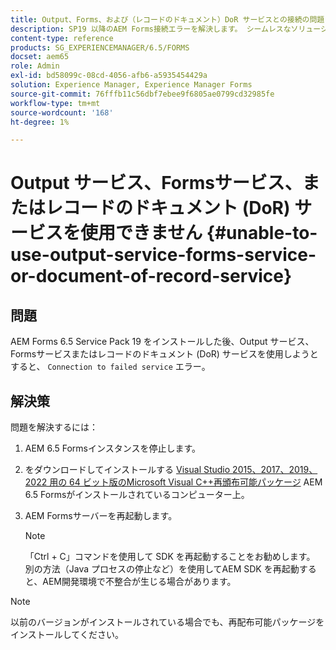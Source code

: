 ```yaml
---
title: Output、Forms、および（レコードのドキュメント）DoR サービスとの接続の問題
description: SP19 以降のAEM Forms接続エラーを解決します。 シームレスなソリューションのために、Microsoft Visual C++を停止してインストールし、サーバーを再起動します。 Output、Forms、DoR サービスのトラブルシューティング。
content-type: reference
products: SG_EXPERIENCEMANAGER/6.5/FORMS
docset: aem65
role: Admin
exl-id: bd58099c-08cd-4056-afb6-a5935454429a
solution: Experience Manager, Experience Manager Forms
source-git-commit: 76fffb11c56dbf7ebee9f6805ae0799cd32985fe
workflow-type: tm+mt
source-wordcount: '168'
ht-degree: 1%

---
```


# Output サービス、Formsサービス、またはレコードのドキュメント (DoR) サービスを使用できません {#unable-to-use-output-service-forms-service-or-document-of-record-service}

## 問題

AEM Forms 6.5 Service Pack 19 をインストールした後、Output サービス、Formsサービスまたはレコードのドキュメント (DoR) サービスを使用しようとすると、 `Connection to failed service` エラー。

## 解決策

問題を解決するには：

1. AEM 6.5 Formsインスタンスを停止します。
1. をダウンロードしてインストールする [Visual Studio 2015、2017、2019、2022 用の 64 ビット版のMicrosoft Visual C++再頒布可能パッケージ](https://learn.microsoft.com/en-us/cpp/windows/latest-supported-vc-redist?view=msvc-170#visual-studio-2015-2017-2019-and-2022) AEM 6.5 Formsがインストールされているコンピューター上。
1. AEM Formsサーバーを再起動します。

   >[!NOTE]
   >
   > 「Ctrl + C」コマンドを使用して SDK を再起動することをお勧めします。 別の方法（Java プロセスの停止など）を使用してAEM SDK を再起動すると、AEM開発環境で不整合が生じる場合があります。


>[!NOTE]
>
>
> 以前のバージョンがインストールされている場合でも、再配布可能パッケージをインストールしてください。
